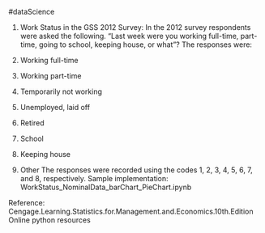 #dataScience

1. Work Status in the GSS 2012 Survey:
In the 2012 survey respondents were asked the following.
“Last week were you working full-time, part-time, going to school, keeping house,
or what”? The responses were:

1. Working full-time
2. Working part-time
3. Temporarily not working
4. Unemployed, laid off
5. Retired
6. School
7. Keeping house
8. Other
The responses were recorded using the codes 1, 2, 3, 4, 5, 6, 7, and 8, respectively.
Sample implementation: WorkStatus_NominalData_barChart_PieChart.ipynb



Reference: 
Cengage.Learning.Statistics.for.Management.and.Economics.10th.Edition
Online python resources
